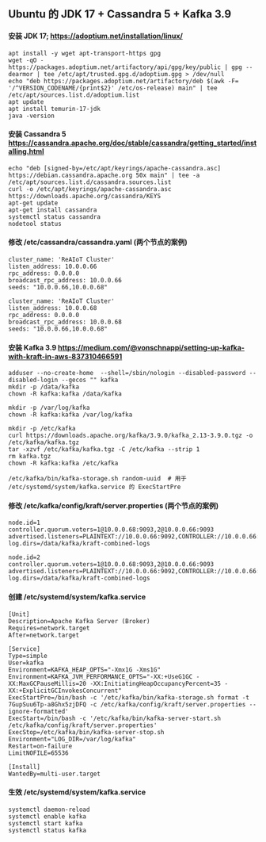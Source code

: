 ## Ubuntu 的 JDK 17 + Cassandra 5 + Kafka 3.9

#### 安装 JDK 17; https://adoptium.net/installation/linux/

```
apt install -y wget apt-transport-https gpg
wget -qO - https://packages.adoptium.net/artifactory/api/gpg/key/public | gpg --dearmor | tee /etc/apt/trusted.gpg.d/adoptium.gpg > /dev/null
echo "deb https://packages.adoptium.net/artifactory/deb $(awk -F= '/^VERSION_CODENAME/{print$2}' /etc/os-release) main" | tee /etc/apt/sources.list.d/adoptium.list
apt update
apt install temurin-17-jdk     
java -version
```

#### 安装 Cassandra 5 https://cassandra.apache.org/doc/stable/cassandra/getting_started/installing.html

```
echo "deb [signed-by=/etc/apt/keyrings/apache-cassandra.asc] https://debian.cassandra.apache.org 50x main" | tee -a /etc/apt/sources.list.d/cassandra.sources.list
curl -o /etc/apt/keyrings/apache-cassandra.asc https://downloads.apache.org/cassandra/KEYS
apt-get update
apt-get install cassandra
systemctl status cassandra
nodetool status
```

#### 修改 /etc/cassandra/cassandra.yaml (两个节点的案例)

```
cluster_name: 'ReAIoT Cluster'
listen_address: 10.0.0.66
rpc_address: 0.0.0.0
broadcast_rpc_address: 10.0.0.66
seeds: "10.0.0.66,10.0.0.68"
```

```
cluster_name: 'ReAIoT Cluster'
listen_address: 10.0.0.68
rpc_address: 0.0.0.0
broadcast_rpc_address: 10.0.0.68
seeds: "10.0.0.66,10.0.0.68"
```

#### 安装 Kafka 3.9 https://medium.com/@vonschnappi/setting-up-kafka-with-kraft-in-aws-837310466591

```
adduser --no-create-home  --shell=/sbin/nologin --disabled-password --disabled-login --gecos "" kafka
mkdir -p /data/kafka
chown -R kafka:kafka /data/kafka

mkdir -p /var/log/kafka
chown -R kafka:kafka /var/log/kafka

mkdir -p /etc/kafka
curl https://downloads.apache.org/kafka/3.9.0/kafka_2.13-3.9.0.tgz -o /etc/kafka/kafka.tgz
tar -xzvf /etc/kafka/kafka.tgz -C /etc/kafka --strip 1
rm kafka.tgz
chown -R kafka:kafka /etc/kafka

/etc/kafka/bin/kafka-storage.sh random-uuid  # 用于 /etc/systemd/system/kafka.service 的 ExecStartPre
```

#### 修改 /etc/kafka/config/kraft/server.properties (两个节点的案例)

```
node.id=1 
controller.quorum.voters=1@10.0.0.68:9093,2@10.0.0.66:9093
advertised.listeners=PLAINTEXT://10.0.0.66:9092,CONTROLLER://10.0.0.66:9093
log.dirs=/data/kafka/kraft-combined-logs
```

```
node.id=2
controller.quorum.voters=1@10.0.0.68:9093,2@10.0.0.66:9093
advertised.listeners=PLAINTEXT://10.0.0.66:9092,CONTROLLER://10.0.0.66:9093
log.dirs=/data/kafka/kraft-combined-logs
```

#### 创建 /etc/systemd/system/kafka.service

```
[Unit]
Description=Apache Kafka Server (Broker)
Requires=network.target
After=network.target

[Service]
Type=simple
User=kafka
Environment=KAFKA_HEAP_OPTS="-Xmx1G -Xms1G"
Environment=KAFKA_JVM_PERFORMANCE_OPTS="-XX:+UseG1GC -XX:MaxGCPauseMillis=20 -XX:InitiatingHeapOccupancyPercent=35 -XX:+ExplicitGCInvokesConcurrent"
ExecStartPre=/bin/bash -c '/etc/kafka/bin/kafka-storage.sh format -t 7GupSuu6Tp-a8Ghx5zjDFQ -c /etc/kafka/config/kraft/server.properties --ignore-formatted'
ExecStart=/bin/bash -c '/etc/kafka/bin/kafka-server-start.sh /etc/kafka/config/kraft/server.properties'
ExecStop=/etc/kafka/bin/kafka-server-stop.sh
Environment="LOG_DIR=/var/log/kafka"
Restart=on-failure
LimitNOFILE=65536

[Install]
WantedBy=multi-user.target
```

#### 生效 /etc/systemd/system/kafka.service

```
systemctl daemon-reload
systemctl enable kafka
systemctl start kafka
systemctl status kafka
```
